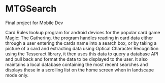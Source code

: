 # MTGSearch
Final project for Mobile Dev


Card Rules lookup program for android devices for the popular card game Magic: The Gathering.
the program handles reading in card data either through a user entering the cards name into a search box, or by taking a picture 
of a card and extracting data using Optical Character Recognition using the Tesseract library, it then uses this data to query a 
database API and pull back and format the data to be displayed to the user. It also maintains a local database containing the most
recent searches and displays these in a scrolling list on the home screen when in landscape mode only.
